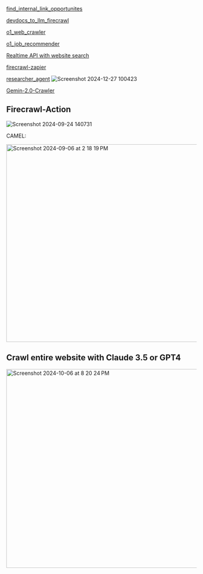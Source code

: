 [find_internal_link_opportunites](https://github.com/mendableai/firecrawl/blob/main/examples/find_internal_link_opportunites/find_internal_link_opportunites.ipynb)

[devdocs_to_llm_firecrawl](https://github.com/alexfazio/devdocs-to-llm/blob/main/devdocs_to_llm_firecrawl.ipynb)

[o1_web_crawler](https://github.com/mendableai/firecrawl/blob/main/examples/o1_web_crawler%20/o1_web_crawler.py)

[o1_job_recommender](https://github.com/mendableai/firecrawl/blob/main/examples/o1_job_recommender/o1_job_recommender.py)

[Realtime API with website search](https://x.com/nickscamara_/status/1843369585514324456)

[firecrawl-zapier](https://x.com/ericciarla/status/1846598355373134025)

[researcher_agent](https://github.com/lgesuellip/researcher_agent/tree/main)
![Screenshot 2024-12-27 100423](https://github.com/user-attachments/assets/9eb4617f-f849-47a5-9f06-772f2ca680ac)


[Gemin-2.0-Crawler](https://www.firecrawl.dev/p/gemini-2.0-crawler)


## Firecrawl-Action

![Screenshot 2024-09-24 140731](https://github.com/user-attachments/assets/3384bb03-dd35-46ba-832c-35ccb89a5bc6)


CAMEL:

<img width="524" alt="Screenshot 2024-09-06 at 2 18 19 PM" src="https://github.com/user-attachments/assets/405c5fe9-9f07-4e9a-b4a4-ff9a9e2a1b7d">


## Crawl entire website with Claude 3.5 or GPT4

<img width="527" alt="Screenshot 2024-10-06 at 8 20 24 PM" src="https://github.com/user-attachments/assets/399736e5-b9ab-4215-bef5-bb19665c6a01">

